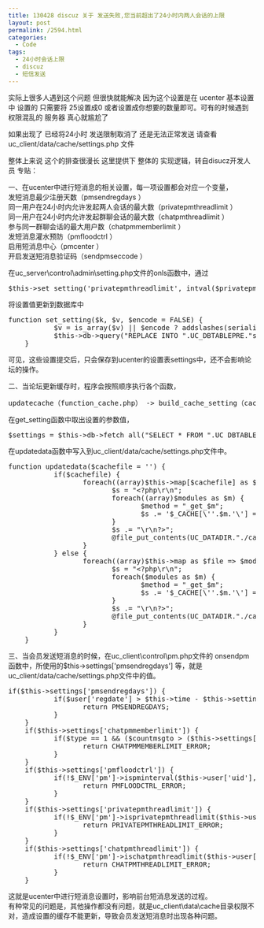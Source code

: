 ```yaml
---
title: 130428 discuz 关于 发送失败,您当前超出了24小时内两人会话的上限
layout: post
permalink: /2594.html
categories:
  - Code
tags:
  - 24小时会话上限
  - discuz
  - 短信发送
---
```

实际上很多人遇到这个问题 但很快就能解决 因为这个设置是在 ucenter 基本设置中 设置的 只需要将 25设置成0 或者设置成你想要的数量即可。可有的时候遇到 权限混乱的 服务器 真心就尴尬了

如果出现了 已经将24小时 发送限制取消了 还是无法正常发送 请查看  
uc_client/data/cache/settings.php 文件 

整体上来说 这个的排查很漫长 这里提供下 整体的 实现逻辑，转自disucz开发人员 专贴：

一、在ucenter中进行短消息的相关设置，每一项设置都会对应一个变量，  
发短消息最少注册天数（pmsendregdays ）  
同一用户在24小时内允许发起两人会话的最大数（privatepmthreadlimit ）  
同一用户在24小时内允许发起群聊会话的最大数（chatpmthreadlimit ）  
参与同一群聊会话的最大用户数（chatpmmemberlimit ）  
发短消息灌水预防（pmfloodctrl ）  
启用短消息中心（pmcenter ）  
开启发送短消息验证码（sendpmseccode ）

在uc_server\control\admin\setting.php文件的onls函数中，通过

<pre class="brush: php; title: ; notranslate" title="">$this-&gt;set_setting('privatepmthreadlimit', intval($privatepmthreadlimit));
</pre>

将设置值更新到数据库中

<pre class="brush: php; title: ; notranslate" title="">function set_setting($k, $v, $encode = FALSE) {
           $v = is_array($v) || $encode ? addslashes(serialize($v)) : $v;
           $this-&gt;db-&gt;query("REPLACE INTO ".UC_DBTABLEPRE."settings SET k='$k', v='$v'");
    }
</pre>

可见，这些设置提交后，只会保存到ucenter的设置表settings中，还不会影响论坛的操作。

二、当论坛更新缓存时，程序会按照顺序执行各个函数，

<pre class="brush: php; title: ; notranslate" title="">updatecache（function_cache.php） -&gt; build_cache_setting（cache_setting.php）-&gt; uc_app_ls（client.php）-&gt; init_cache（base.php）-&gt; cache（base.php）-&gt; updatedata（cache.php）-&gt; _get_settings（cache.php）-&gt; get_setting（base.php）
</pre>

在get_setting函数中取出设置的参数值，

<pre class="brush: php; title: ; notranslate" title="">$settings = $this-&gt;db-&gt;fetch_all("SELECT * FROM ".UC_DBTABLEPRE."settings $sqladd");
</pre>

在updatedata函数中写入到uc_client/data/cache/settings.php文件中。

<pre class="brush: php; title: ; notranslate" title="">function updatedata($cachefile = '') {
           if($cachefile) {
                  foreach((array)$this-&gt;map[$cachefile] as $modules) {
                         $s = "&lt;?php\r\n";
                         foreach((array)$modules as $m) {
                                $method = "_get_$m";
                                $s .= '$_CACHE[\''.$m.'\'] = '.var_export($this-&gt;$method(), TRUE).";\r\n";
                         }
                         $s .= "\r\n?&gt;";
                         @file_put_contents(UC_DATADIR."./cache/$cachefile.php", $s);
                  }
           } else {
                  foreach((array)$this-&gt;map as $file =&gt; $modules) {
                         $s = "&lt;?php\r\n";
                         foreach($modules as $m) {
                                $method = "_get_$m";
                                $s .= '$_CACHE[\''.$m.'\'] = '.var_export($this-&gt;$method(), TRUE).";\r\n";
                         }
                         $s .= "\r\n?&gt;";
                         @file_put_contents(UC_DATADIR."./cache/$file.php", $s);
                  }
           }
    }
</pre>

三、当会员发送短消息的时候，在uc\_client\control\pm.php文件的 onsendpm 函数中，所使用的$this->settings['pmsendregdays'] 等，就是uc\_client/data/cache/settings.php文件中的值。

<pre class="brush: php; title: ; notranslate" title="">if($this-&gt;settings['pmsendregdays']) {
           if($user['regdate'] &gt; $this-&gt;time - $this-&gt;settings['pmsendregdays'] * 86400) {
                  return PMSENDREGDAYS;
           }
    }
    if($this-&gt;settings['chatpmmemberlimit']) {
           if($type == 1 && ($countmsgto &gt; ($this-&gt;settings['chatpmmemberlimit'] - 1))) {
                  return CHATPMMEMBERLIMIT_ERROR;
           }
    }
    if($this-&gt;settings['pmfloodctrl']) {
           if(!$_ENV['pm']-&gt;ispminterval($this-&gt;user['uid'], $this-&gt;settings['pmfloodctrl'])) {
                  return PMFLOODCTRL_ERROR;
           }
    }
    if($this-&gt;settings['privatepmthreadlimit']) {
           if(!$_ENV['pm']-&gt;isprivatepmthreadlimit($this-&gt;user['uid'], $this-&gt;settings['privatepmthreadlimit'])) {
                  return PRIVATEPMTHREADLIMIT_ERROR;
           }
    }
    if($this-&gt;settings['chatpmthreadlimit']) {
           if(!$_ENV['pm']-&gt;ischatpmthreadlimit($this-&gt;user['uid'], $this-&gt;settings['chatpmthreadlimit'])) {
                  return CHATPMTHREADLIMIT_ERROR;
           }
    }
</pre>

这就是ucenter中进行短消息设置时，影响前台短消息发送的过程。  
有种常见的问题是，其他操作都没有问题，就是uc_client\data\cache目录权限不对，造成设置的缓存不能更新，导致会员发送短消息时出现各种问题。